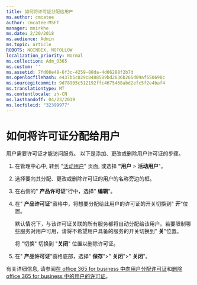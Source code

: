 ```yaml
---
title: 如何将许可证分配给用户
ms.author: cmcatee
author: cmcatee-MSFT
manager: mnirkhe
ms.date: 2/20/2018
ms.audience: Admin
ms.topic: article
ROBOTS: NOINDEX, NOFOLLOW
localization_priority: Normal
ms.collection: Adm_O365
ms.custom: ''
ms.assetid: 7fd08e48-6f3c-4259-88da-4d06288f2b7d
ms.openlocfilehash: e437b5c029c8488589bd2636b265d09af550690c
ms.sourcegitcommit: 9d78905c512192ffc4675468abd2efc5f2e4baf4
ms.translationtype: MT
ms.contentlocale: zh-CN
ms.lasthandoff: 04/23/2019
ms.locfileid: "32399977"
---
```

# <a name="how-to-assign-a-license-to-a-user"></a>如何将许可证分配给用户

用户需要许可证才能访问服务。 以下是添加、更改或删除用户许可证的步骤。
  
1. 在管理中心中, 转到 "[活动用户](https://go.microsoft.com/fwlink/p/?linkid=834822)" 页面, 或选择 **"用户** \> **活动用户**"。
    
2. 选择要向其分配、更改或删除许可证的用户的名称旁边的框。
    
3. 在右侧的" **产品许可证**"行中，选择" **编辑**"。
    
4. 在" **产品许可证**"窗格中，将想要分配给此用户的许可证的开关切换到" **开**"位置。 
    
    默认情况下，与该许可证关联的所有服务都将自动分配给该用户。若要限制哪些服务对用户可用，请将不希望用户具备的服务的开关切换到" **关**"位置。 
    
    将 "切换" 切换到 "**关闭**" 位置以删除许可证。 
    
5. 在" **产品许可证**"窗格底部，选择" **保存**"\>" **关闭**"\>" **关闭**"。
    
有关详细信息, 请参阅[在 office 365 for business 中向用户分配许可证](https://support.office.com/article/997596b5-4173-4627-b915-36abac6786dc)和[删除 office 365 for business 中的用户的许可证](https://support.office.com/article/9b497c85-d0a4-4735-80fa-d3565bc05bd1)。
  

